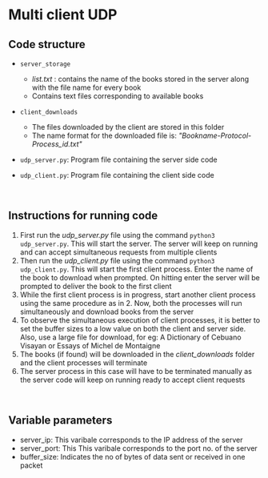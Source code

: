 # Multi client UDP

## Code structure

* `server_storage`
    * *list.txt* : contains the name of the books stored in the server along with the file name for every book
    * Contains text files corresponding to available books

* `client_downloads`
    * The files downloaded by the client are stored in this folder 
    * The name  format for the downloaded file is: *"Bookname-Protocol-Process_id.txt"*

* `udp_server.py`: Program file containing the server side code
* `udp_client.py`: Program file containing the client side code

<br>

## Instructions for running code
1. First run the *udp_server.py* file using the command `python3 udp_server.py`. This will start the server. The server will keep on running and can accept simultaneous requests from multiple clients
2. Then run the *udp_client.py* file using the command `python3 udp_client.py`. This will start the first client process. Enter the name of the book to download when prompted. On hitting enter the server will be prompted to deliver the book to the first client
3. While the first client process is in progress, start another client process using the same procedure as in 2. Now, both the processes will run simultaneously and download books from the server
4. To observe the simultaneous execution of client processes, it is better to set the buffer sizes to a low value on both the client and server side. Also, use a large file for download, for eg: A Dictionary of Cebuano Visayan or Essays of Michel de Montaigne
3. The books (if found) will be downloaded in the *client_downloads* folder and the client processes will terminate
4. The server process in this case will have to be terminated manually as the server code will keep on running ready to accept client requests

<br>

## Variable parameters
* server_ip: This varibale corresponds to the IP address of the server
* server_port: This This varibale corresponds to the port no. of the server
* buffer_size: Indicates the no of bytes of data sent or received in one packet



